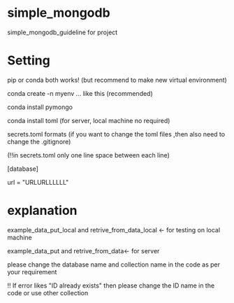 # simple_mongodb

simple_mongodb_guideline for project

# Setting

pip or conda both works! (but recommend to make new virtual environment)

conda create -n myenv ... like this (recommended)

conda install pymongo

conda install toml (for server, local machine no required)

secrets.toml formats (if you want to change the toml files ,then also need to change the .gitignore)

(!!in secrets.toml only one line space between each line)

[database]

url = "URLURLLLLLL"

# explanation

example_data_put_local and retrive_from_data_local <- for testing on local machine

example_data_put and retrive_from_data<- for server

please change the database name and collection name in the code as per your requirement

!! If error likes "ID already exists" then please change the ID name in the code or use other collection
